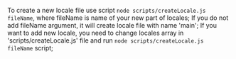 To create a new locale file use script `node scripts/createLocale.js fileName`, where fileName is name of your new part of locales;
If you do not add fileName argument, it will create locale file with name 'main';
If you want to add new locale, you need to change locales array in 'scripts/createLocale.js' file and run `node scripts/createLocale.js fileName` script;
